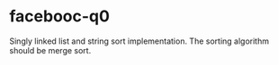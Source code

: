 # facebooc-q0
Singly linked list and string sort implementation.
The sorting algorithm should be merge sort.
